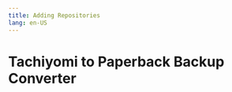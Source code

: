 ```yaml
---
title: Adding Repositories
lang: en-US
---
```


# Tachiyomi to Paperback Backup Converter

<Backup/>

